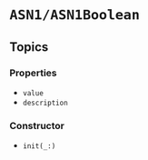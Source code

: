# ``ASN1/ASN1Boolean``

## Topics

### Properties

- ``value``
- ``description``

### Constructor

- ``init(_:)``
